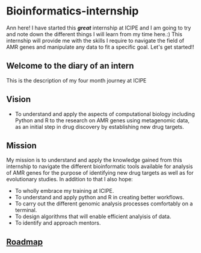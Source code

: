 # Bioinformatics-internship  
Ann here! I have started this ***great*** internship at ICIPE and I am going to try and note down the different things I will learn from my time here.:) This internship will provide me with the skills I require to navigate the field of AMR genes and manipulate any data to fit a specific goal. Let's get started!!  

## **Welcome to the diary of an intern**  
This is the description of my four month journey at ICIPE  
## **Vision**  
* To understand and apply the aspects of computational biology including Python and R to the research on AMR genes using metagenomic data, as an initial step in drug discovery by establishing new drug targets.
## **Mission**  
My mission is to understand and apply the knowledge gained from this internship to navigate the different bioinformatic tools available for analysis of AMR genes for the purpose of identifying new drug targets as well as for evolutionary studies. In addition to that I also hope:
* To wholly embrace my training at ICIPE.  
* To understand and apply python and R in creating better workflows.  
* To carry out the different genomic analysis processes comfortably on a terminal.  
* To design algorithms that will enable efficient analyisis of data.
* To identify and approach mentors. 
  
 ## [Roadmap](https://github.com/Ann0404/Bioinformatics-internship/blob/ROADMAP/README.md#roadmap)
